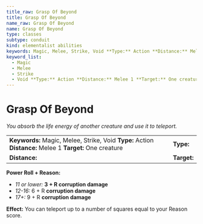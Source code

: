 ```yaml
---
title_raw: Grasp Of Beyond
title: Grasp Of Beyond
name_raw: Grasp Of Beyond
name: Grasp Of Beyond
type: classes
subtype: conduit
kind: elementalist abilities
keywords: Magic, Melee, Strike, Void **Type:** Action **Distance:** Melee 1 **Target:** One creature
keyword_list:
  - Magic
  - Melee
  - Strike
  - Void **Type:** Action **Distance:** Melee 1 **Target:** One creature
---
```


# Grasp Of Beyond

*You absorb the life energy of another creature and use it to teleport.*

|                                                                                                          |             |
| :------------------------------------------------------------------------------------------------------- | :---------- |
| **Keywords:** Magic, Melee, Strike, Void **Type:** Action **Distance:** Melee 1 **Target:** One creature | **Type:**   |
| **Distance:**                                                                                            | **Target:** |

**Power Roll + Reason:**

- *11 or lower:* **3 + R corruption damage**
- *12-16:* 6 + R **corruption damage**
- *17+:* 9 + R **corruption damage**

**Effect:** You can teleport up to a number of squares equal to your Reason score.
